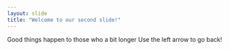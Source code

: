 ```yaml
---
layout: slide
title: "Welcome to our second slide!"
---
```

Good things happen to those who a bit longer
Use the left arrow to go back!
